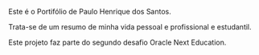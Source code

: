 Este é o Portifólio de Paulo Henrique dos Santos. 

Trata-se de um resumo de minha vida pessoal e profissional e estudantil.

Este projeto faz parte do segundo desafio Oracle Next Education.
